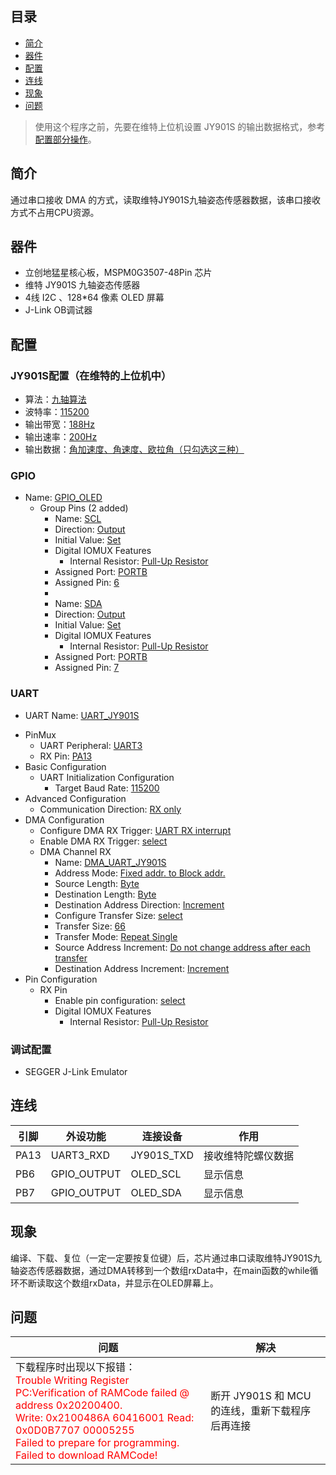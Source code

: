 ## 目录
* [简介](#简介)
* [器件](#器件)
* [配置](#配置)
* [连线](#连线)
* [现象](#现象)
* [问题](#问题)

> 使用这个程序之前，先要在维特上位机设置 JY901S 的输出数据格式，参考[配置部分操作](#配置)。

## 简介
通过串口接收 DMA 的方式，读取维特JY901S九轴姿态传感器数据，该串口接收方式不占用CPU资源。

## 器件
- 立创地猛星核心板，MSPM0G3507-48Pin 芯片
- 维特 JY901S 九轴姿态传感器
- 4线 I2C 、128*64 像素 OLED 屏幕
- J-Link OB调试器

## 配置
### JY901S配置（在维特的上位机中）
- 算法：<u>九轴算法</u>
- 波特率：<u>115200</u>
- 输出带宽：<u>188Hz</u>
- 输出速率：<u>200Hz</u>
- 输出数据：<u>角加速度、角速度、欧拉角（只勾选这三种）</u>
### GPIO
* Name: <u>GPIO_OLED</u>
  - Group Pins (2 added)
    * Name: <u>SCL</u>
    * Direction: <u>Output</u>
    * Initial Value: <u>Set</u>
    - Digital IOMUX Features
      * Internal Resistor: <u>Pull-Up Resistor</u>
    * Assigned Port: <u>PORTB</u>
    * Assigned Pin: <u>6</u>
    * 
    * Name: <u>SDA</u>
    * Direction: <u>Output</u>
    * Initial Value: <u>Set</u>
    - Digital IOMUX Features
      * Internal Resistor: <u>Pull-Up Resistor</u>
    * Assigned Port: <u>PORTB</u>
    * Assigned Pin: <u>7</u>
### UART
* UART Name: <u>UART_JY901S</u>
- PinMux
  * UART Peripheral: <u>UART3</u>
  * RX Pin: <u>PA13</u>
- Basic Configuration
  - UART Initialization Configuration
    * Target Baud Rate: <u>115200</u>
- Advanced Configuration
  * Communication Direction: <u>RX only</u>
- DMA Configuration
  * Configure DMA RX Trigger: <u>UART RX interrupt</u>
  * Enable DMA RX Trigger: <u>select</u>
  - DMA Channel RX
    * Name: <u>DMA_UART_JY901S</u>
    * Address Mode: <u>Fixed addr. to Block addr.</u>
    * Source Length: <u>Byte</u>
    * Destination Length: <u>Byte</u>
    * Destination Address Direction: <u>Increment</u>
    * Configure Transfer Size: <u>select</u>
    * Transfer Size: <u>66</u>
    * Transfer Mode: <u>Repeat Single</u>
    * Source Address Increment: <u>Do not change address after each transfer</u>
    * Destination Address Increment: <u>Increment</u>
- Pin Configuration
  - RX Pin
    * Enable pin configuration: <u>select</u>
    - Digital IOMUX Features
      * Internal Resistor: <u>Pull-Up Resistor</u>
### 调试配置
- SEGGER J-Link Emulator

## 连线

| 引脚 | 外设功能 | 连接设备 | 作用 |
| ---- | --- | --- | --- |
| PA13  | UART3_RXD | JY901S_TXD | 接收维特陀螺仪数据 |
| PB6  | GPIO_OUTPUT | OLED_SCL | 显示信息 |
| PB7  | GPIO_OUTPUT | OLED_SDA | 显示信息 |

## 现象
编译、下载、复位（一定一定要按复位键）后，芯片通过串口读取维特JY901S九轴姿态传感器数据，通过DMA转移到一个数组rxData中，在main函数的while循环不断读取这个数组rxData，并显示在OLED屏幕上。

## 问题
| 问题 | 解决 |
| ---- | --- |
| <div>下载程序时出现以下报错：<br><font color="red">Trouble Writing Register PC:Verification of RAMCode failed @ address 0x20200400.<br>Write: 0x2100486A 60416001 Read: 0x0D0B7707 00005255<br>Failed to prepare for programming. Failed to download RAMCode!</font></div> | 断开 JY901S 和 MCU 的连线，重新下载程序后再连接 |